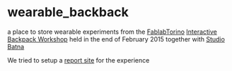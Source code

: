 # wearable_backback
a place to store wearable experiments from the [FablabTorino](fablabtorino.org) [Interactive Backpack Workshop](http://fablabtorino.org/interactive-backpack-workshop/) held in the end of February 2015 together with [Studio Batna](http://www.batna.it/) 

We tried to setup a [report site](http://vongomben.github.io/Wearable-Backback/) for the experience
